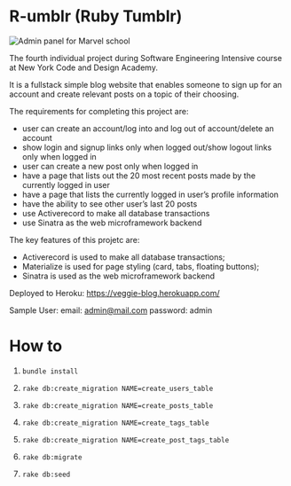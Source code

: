 # R-umblr (Ruby Tumblr)

![Admin panel for Marvel school](https://user-images.githubusercontent.com/32076687/41739202-59def7ea-7562-11e8-95c5-e0e7ad6aa376.jpg)

The fourth individual project during Software Engineering Intensive course at New York Code and Design Academy.

It is a fullstack simple blog website that enables someone to sign up for an account and create relevant posts on a topic of their choosing.

The requirements for completing this project are:

* user can create an account/log into and log out of account/delete an account
* show login and signup links only when logged out/show logout links only when logged in
* user can create a new post only when logged in
* have a page that lists out the 20 most recent posts made by the currently logged in user
* have a page that lists the currently logged in user’s profile information
* have the ability to see other user’s last 20 posts
* use Activerecord to make all database transactions
* use Sinatra as the web microframework backend

The key features of this projetc are:

* Activerecord is used to make all database transactions;
* Materialize is used for page styling (card, tabs, floating buttons);
* Sinatra is used as the web microframework backend

Deployed to Heroku: https://veggie-blog.herokuapp.com/

Sample User: email: admin@mail.com password: admin

# How to

1. `bundle install`

1. `rake db:create_migration NAME=create_users_table`

1. `rake db:create_migration NAME=create_posts_table`

1. `rake db:create_migration NAME=create_tags_table`

1. `rake db:create_migration NAME=create_post_tags_table`

1. `rake db:migrate`

1. `rake db:seed`
